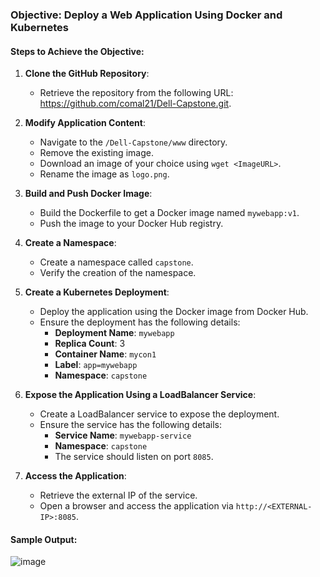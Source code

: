 ### Objective: Deploy a Web Application Using Docker and Kubernetes

#### Steps to Achieve the Objective:

1. **Clone the GitHub Repository**:
    - Retrieve the repository from the following URL: https://github.com/comal21/Dell-Capstone.git.

2. **Modify Application Content**:
    - Navigate to the `/Dell-Capstone/www` directory.
    - Remove the existing image.
    - Download an image of your choice using `wget <ImageURL>`.
    - Rename the image as `logo.png`.

3. **Build and Push Docker Image**:
    - Build the Dockerfile to get a Docker image named `mywebapp:v1`.
    - Push the image to your Docker Hub registry.

4. **Create a Namespace**:
    - Create a namespace called `capstone`.
    - Verify the creation of the namespace.

5. **Create a Kubernetes Deployment**:
    - Deploy the application using the Docker image from Docker Hub.
    - Ensure the deployment has the following details:
        - **Deployment Name**: `mywebapp`
        - **Replica Count**: 3
        - **Container Name**: `mycon1`
        - **Label**: `app=mywebapp`
        - **Namespace**: `capstone`

6. **Expose the Application Using a LoadBalancer Service**:
    - Create a LoadBalancer service to expose the deployment.
    - Ensure the service has the following details:
        - **Service Name**: `mywebapp-service`
        - **Namespace**: `capstone`
        - The service should listen on port `8085`.

7. **Access the Application**:
    - Retrieve the external IP of the service.
    - Open a browser and access the application via `http://<EXTERNAL-IP>:8085`.

#### Sample Output:
![image](https://github.com/user-attachments/assets/2367dd63-0584-4400-a8cb-3dbc2936974c)
